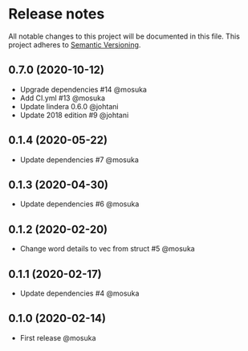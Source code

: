 # Release notes
All notable changes to this project will be documented in this file.
This project adheres to [Semantic Versioning](http://semver.org/).

## 0.7.0 (2020-10-12)
- Upgrade dependencies #14 @mosuka
- Add CI.yml #13 @mosuka 
- Update lindera 0.6.0 @johtani
- Update 2018 edition #9 @johtani

## 0.1.4 (2020-05-22)
- Update dependencies #7 @mosuka

## 0.1.3 (2020-04-30)
- Update dependencies #6 @mosuka

## 0.1.2 (2020-02-20)
- Change word details to vec from struct #5 @mosuka

## 0.1.1 (2020-02-17)
- Update dependencies #4 @mosuka

## 0.1.0 (2020-02-14)
- First release @mosuka
